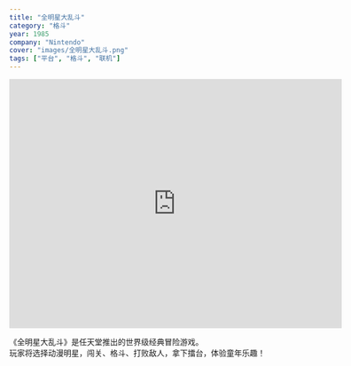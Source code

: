 ```yaml
---
title: "全明星大乱斗"
category: "格斗"
year: 1985
company: "Nintendo"
cover: "images/全明星大乱斗.png"
tags: ["平台", "格斗", "联机"]
---
```


<iframe src="https://www.retrogames.cc/embed/30899-sonic-the-hedgehog-usa-europe.html" width="600" height="450" frameborder="no" allowfullscreen="true" webkitallowfullscreen="true" mozallowfullscreen="true" scrolling="no"></iframe>

《全明星大乱斗》是任天堂推出的世界级经典冒险游戏。  
玩家将选择动漫明星，闯关、格斗、打败敌人，拿下擂台，体验童年乐趣！

